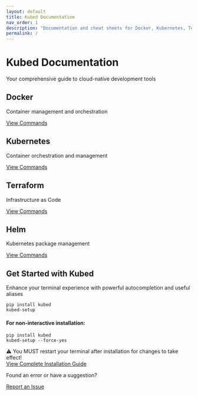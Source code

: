 ```yaml
---
layout: default
title: Kubed Documentation
nav_order: 1
description: "Documentation and cheat sheets for Docker, Kubernetes, Terraform, and Helm"
permalink: /
---
```


<div class="hero">
  <h1 class="animate-title">Kubed <span>Documentation</span></h1>
  <p class="lead">Your comprehensive guide to cloud-native development tools</p>
  <div class="hero-pattern"></div>
</div>

<div class="features">
  <div class="feature-card" data-tool="docker">
    <div class="feature-icon">
      <i class="fab fa-docker"></i>
    </div>
    <h2>Docker</h2>
    <p>Container management and orchestration</p>
    <a href="/docker" class="button">View Commands</a>
  </div>

  <div class="feature-card" data-tool="kubernetes">
    <div class="feature-icon">
      <i class="fas fa-dharmachakra"></i>
    </div>
    <h2>Kubernetes</h2>
    <p>Container orchestration and management</p>
    <a href="/kubernetes" class="button">View Commands</a>
  </div>

  <div class="feature-card" data-tool="terraform">
    <div class="feature-icon">
      <i class="fas fa-cube"></i>
    </div>
    <h2>Terraform</h2>
    <p>Infrastructure as Code</p>
    <a href="/terraform" class="button">View Commands</a>
  </div>

  <div class="feature-card" data-tool="helm">
    <div class="feature-icon">
      <i class="fas fa-chart-pie"></i>
    </div>
    <h2>Helm</h2>
    <p>Kubernetes package management</p>
    <a href="/helm" class="button">View Commands</a>
  </div>
</div>

<div class="cta">
  <h2>Get Started with Kubed</h2>
  <p>Enhance your terminal experience with powerful autocompletion and useful aliases</p>
  <div class="code-block">
    <pre><code class="language-bash">pip install kubed
kubed-setup</code></pre>
  </div>
  <div class="code-block">
    <h4>For non-interactive installation:</h4>
    <pre><code class="language-bash">pip install kubed
kubed-setup --force-yes</code></pre>
  </div>
  <div class="warning">
    <span class="warning-icon">⚠️</span> You MUST restart your terminal after installation for changes to take effect!
  </div>
  <div class="learn-more">
    <a href="/installation" class="button">
      <i class="fas fa-book"></i> View Complete Installation Guide
    </a>
  </div>
</div>

<div class="footer-cta">
  <p>Found an error or have a suggestion?</p>
  <a href="https://github.com/dalefrieswthat/kubed/issues" class="button">
    <i class="fas fa-bug"></i> Report an Issue
  </a>
</div> 